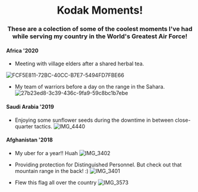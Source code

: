 <h1 align="center"> Kodak Moments! </h1>

<h3 align="center"> These are a colection of some of the coolest moments I've had while serving my country in the World's Greatest Air Force! </h3>

<h4 align="left"> Africa '2020 </h4>

- Meeting with village elders after a shared herbal tea.  

![FCF5E811-72BC-40CC-B7E7-5494FD7FBE66](https://user-images.githubusercontent.com/91627769/136308041-8dbe0dab-a9fe-4bb5-ae80-626170c4f9bf.JPG)

- My team of warriors before a day on the range in the Sahara. 
![27b23ed8-3c39-436c-9fa9-59c8bc1b7ebe](https://user-images.githubusercontent.com/91627769/136308044-baedeed6-53bf-461c-96a8-4c27b0ad7c18.JPG)

<h4 align="left"> Saudi Arabia '2019 </h4>

- Enjoying some sunflower seeds during the downtime in between close-quarter tactics.
![IMG_4440](https://user-images.githubusercontent.com/91627769/136308045-07959bb8-9c58-447c-93d4-835ba9d5dc09.JPG)

<h4 align="left"> Afghanistan '2018 </h4>

- My uber for a year!! Huah 
![IMG_3402](https://user-images.githubusercontent.com/91627769/136308057-b0cf8a43-ca25-486a-a40b-7a20e28d690f.JPG)

- Providing protection for Distinguished Personnel. But check out that mountain range in the back! :)
![IMG_3401](https://user-images.githubusercontent.com/91627769/136308059-a4505b21-1e30-4f50-a1f0-ba9e7243e067.JPG)

- Flew this flag all over the country 
![IMG_3573](https://user-images.githubusercontent.com/91627769/136308061-2f57a3bb-1224-45fc-83d3-718fe2fbaacf.JPG)


